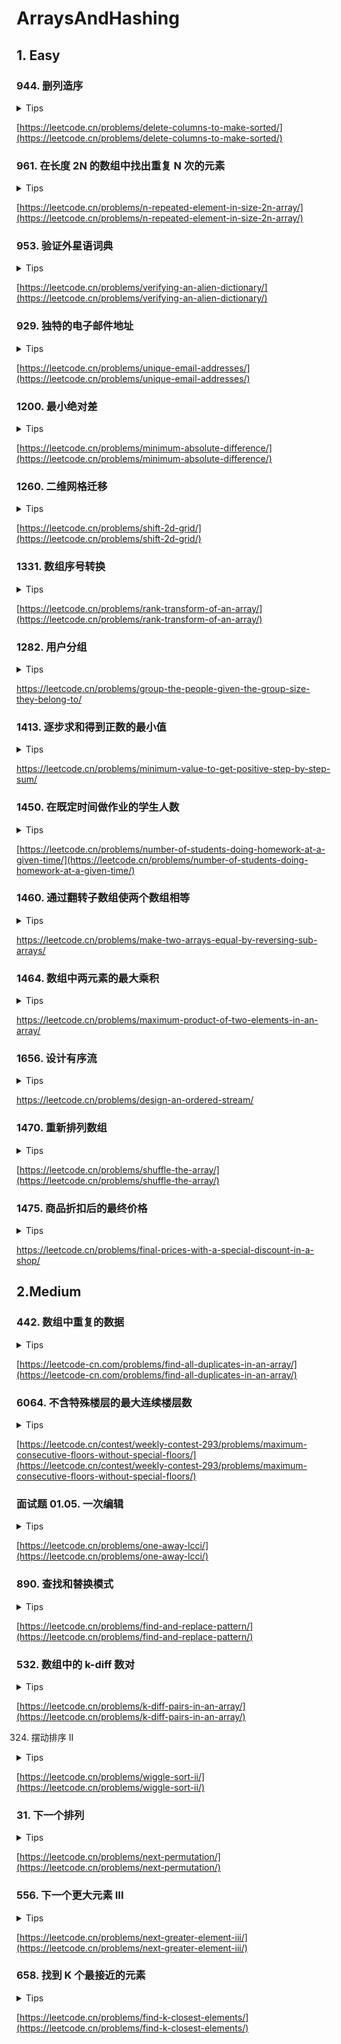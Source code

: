 # ArraysAndHashing

## 1. Easy

### 944. 删列造序

<details>
<summary>Tips</summary>

1. 竖着遍历即可

</details>

[https://leetcode.cn/problems/delete-columns-to-make-sorted/](https://leetcode.cn/problems/delete-columns-to-make-sorted/)

### 961. 在长度 2N 的数组中找出重复 N 次的元素

<details>
<summary>Tips</summary>

1. 用Set记录出现的只要重复了就是答案

</details>

[https://leetcode.cn/problems/n-repeated-element-in-size-2n-array/](https://leetcode.cn/problems/n-repeated-element-in-size-2n-array/)

### 953. 验证外星语词典

<details>
<summary>Tips</summary>

1. 记得每次比较后根据长度再进行一次额外判断

</details>

[https://leetcode.cn/problems/verifying-an-alien-dictionary/](https://leetcode.cn/problems/verifying-an-alien-dictionary/)

### 929. 独特的电子邮件地址

<details>
<summary>Tips</summary>

1. isDomain直接append然后continue

</details>

[https://leetcode.cn/problems/unique-email-addresses/](https://leetcode.cn/problems/unique-email-addresses/)

### 1200. 最小绝对差

<details>
<summary>Tips</summary>

1. 排序然后相邻求差的绝对值看下是否最小
2. 是的话就add
3. 否则清空重新add

</details>

[https://leetcode.cn/problems/minimum-absolute-difference/](https://leetcode.cn/problems/minimum-absolute-difference/)

### 1260. 二维网格迁移

<details>
<summary>Tips</summary>

1. 二维数组转一维数组,然后推算一个映射关系

</details>

[https://leetcode.cn/problems/shift-2d-grid/](https://leetcode.cn/problems/shift-2d-grid/)

### 1331. 数组序号转换

<details>
<summary>Tips</summary>

1. 复制一个新数组用于排序
2. 使用一个Map记录排序后的值和对应的序号(map.size()+1)

</details>

[https://leetcode.cn/problems/rank-transform-of-an-array/](https://leetcode.cn/problems/rank-transform-of-an-array/)

### 1282. 用户分组

<details>
<summary>Tips</summary>

1. 使用Map<Integer, List<Integer>>存储即可

</details>

[https://leetcode.cn/problems/group-the-people-given-the-group-size-they-belong-to/
](https://leetcode.cn/problems/group-the-people-given-the-group-size-they-belong-to/
)

### 1413. 逐步求和得到正数的最小值

<details>
<summary>Tips</summary>

1. 前缀和

</details>

[https://leetcode.cn/problems/minimum-value-to-get-positive-step-by-step-sum/
](https://leetcode.cn/problems/minimum-value-to-get-positive-step-by-step-sum/
)

### 1450. 在既定时间做作业的学生人数

<details>
<summary>Tips</summary>

1. 遍历一遍比较统计结果即可

</details>

[https://leetcode.cn/problems/number-of-students-doing-homework-at-a-given-time/](https://leetcode.cn/problems/number-of-students-doing-homework-at-a-given-time/)

### 1460. 通过翻转子数组使两个数组相等

<details>
<summary>Tips</summary>

1. 比较次数一样即可

</details>

[https://leetcode.cn/problems/make-two-arrays-equal-by-reversing-sub-arrays/
](https://leetcode.cn/problems/make-two-arrays-equal-by-reversing-sub-arrays/
)

### 1464. 数组中两元素的最大乘积

<details>
<summary>Tips</summary>

1. 维护2个值就行

</details>

[https://leetcode.cn/problems/maximum-product-of-two-elements-in-an-array/
](https://leetcode.cn/problems/maximum-product-of-two-elements-in-an-array/
)

### 1656. 设计有序流

<details>
<summary>Tips</summary>

1. 用个数组统计即可

</details>

[https://leetcode.cn/problems/design-an-ordered-stream/
](https://leetcode.cn/problems/design-an-ordered-stream/
)

### 1470. 重新排列数组

<details>
<summary>Tips</summary>

1. 新建一个数组
2. 然后每次填充2个元素,一个是i,另一个是i+n:

```java
    ans [i*2]=nums [i];
        ans [i*2+1]=nums [i+n];
   ```

</details>

[https://leetcode.cn/problems/shuffle-the-array/](https://leetcode.cn/problems/shuffle-the-array/)

### 1475. 商品折扣后的最终价格

<details>
<summary>Tips</summary>

1. 双重循环遍历即可

</details>

[https://leetcode.cn/problems/final-prices-with-a-special-discount-in-a-shop/
](https://leetcode.cn/problems/final-prices-with-a-special-discount-in-a-shop/
)

## 2.Medium

### 442. 数组中重复的数据

<details>
<summary>Tips</summary>

1. 原地哈希
2. 题目说了nums[i]的范围是[1,n]最多出现2次
3. 所以原地交换,只要nums[i]只出现1次则必定在nums[i]-1的位置,
4. nums[i] != nums[nums[i] - 1]不断进行交换,最后只要nums[i]-1!=i的都是结果

</details>

[https://leetcode-cn.com/problems/find-all-duplicates-in-an-array/](https://leetcode-cn.com/problems/find-all-duplicates-in-an-array/)

### 6064. 不含特殊楼层的最大连续楼层数

<details>
<summary>Tips</summary>

1. 直接遍历specials即可
2. 每次计算差值时记得-1
3. 遍历完再计算一遍

</details>


[https://leetcode.cn/contest/weekly-contest-293/problems/maximum-consecutive-floors-without-special-floors/](https://leetcode.cn/contest/weekly-contest-293/problems/maximum-consecutive-floors-without-special-floors/)

### 面试题 01.05. 一次编辑

<details>
<summary>Tips</summary>

1. 长度最多相差一个
2. 不相同就最多多进一个 || 补一个

</details>

[https://leetcode.cn/problems/one-away-lcci/](https://leetcode.cn/problems/one-away-lcci/)

### 890. 查找和替换模式

<details>
<summary>Tips</summary>

1. 用2个HashMap构造双映射

</details>

[https://leetcode.cn/problems/find-and-replace-pattern/](https://leetcode.cn/problems/find-and-replace-pattern/)

### 532. 数组中的 k-diff 数对

<details>
<summary>Tips</summary>

1. 用HashMap记录值和数量即可

</details>

[https://leetcode.cn/problems/k-diff-pairs-in-an-array/](https://leetcode.cn/problems/k-diff-pairs-in-an-array/)

324. 摆动排序 II

<details>
<summary>Tips</summary>

1. 拷贝一个新数组后排序
2. left指向中间如果长度是奇数则指向中间后一个位置,right从长度-1开始
3. 先放left--,然后放right--
4. 最后如果是奇数,将最后的位置赋值成排序后的0元素

</details>

[https://leetcode.cn/problems/wiggle-sort-ii/](https://leetcode.cn/problems/wiggle-sort-ii/)

### 31. 下一个排列

<details>
<summary>Tips</summary>

1. 先从右向左找到i-1 < i的i-1
2. 再从右向左找到第一个 > i-1的索引
3. 交换那个索引和i-1
4. 反转i以及后面的元素
5. 其实画个二维坐标就懂了,比如230241 => 230412

</details>

[https://leetcode.cn/problems/next-permutation/](https://leetcode.cn/problems/next-permutation/)

### 556. 下一个更大元素 III

<details>
<summary>Tips</summary>

1. 同31

</details>

[https://leetcode.cn/problems/next-greater-element-iii/](https://leetcode.cn/problems/next-greater-element-iii/)

### 658. 找到 K 个最接近的元素

<details>
<summary>Tips</summary>

1. 先按照规则排序
2. 然后取前k个
3. 再排序

</details>

[https://leetcode.cn/problems/find-k-closest-elements/](https://leetcode.cn/problems/find-k-closest-elements/)